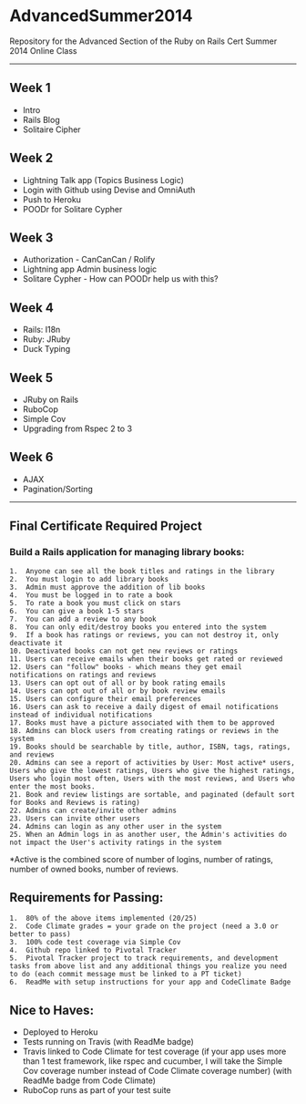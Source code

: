 # AdvancedSummer2014

Repository for the Advanced Section of the Ruby on Rails Cert Summer 2014 Online Class
***
## Week 1
   * Intro
   * Rails Blog
   * Solitaire Cipher

## Week 2
   * Lightning Talk app (Topics Business Logic)
   * Login with Github using Devise and OmniAuth
   * Push to Heroku
   * POODr for Solitare Cypher

## Week 3
   * Authorization - CanCanCan / Rolify
   * Lightning app Admin business logic
   * Solitare Cypher - How can POODr help us with this?

## Week 4
   * Rails: I18n
   * Ruby: JRuby
   * Duck Typing

## Week 5
   * JRuby on Rails
   * RuboCop
   * Simple Cov
   * Upgrading from Rspec 2 to 3

## Week 6
   * AJAX
   * Pagination/Sorting

***

## Final Certificate Required Project

### Build a Rails application for managing library books:
	1.	Anyone can see all the book titles and ratings in the library
	2.	You must login to add library books
	3.	Admin must approve the addition of lib books
	4.	You must be logged in to rate a book
	5.	To rate a book you must click on stars
	6.	You can give a book 1-5 stars
	7.	You can add a review to any book
	8.	You can only edit/destroy books you entered into the system
	9.	If a book has ratings or reviews, you can not destroy it, only deactivate it
	10.	Deactivated books can not get new reviews or ratings
	11.	Users can receive emails when their books get rated or reviewed
	12.	Users can "follow" books - which means they get email notifications on ratings and reviews
	13.	Users can opt out of all or by book rating emails 
	14.	Users can opt out of all or by book review emails
	15.	Users can configure their email preferences
	16.	Users can ask to receive a daily digest of email notifications instead of individual notifications
	17.	Books must have a picture associated with them to be approved
	18.	Admins can block users from creating ratings or reviews in the system
	19.	Books should be searchable by title, author, ISBN, tags, ratings, and reviews 
	20.	Admins can see a report of activities by User: Most active* users, Users who give the lowest ratings, Users who give the highest ratings, Users who login most often, Users with the most reviews, and Users who enter the most books.
	21.	Book and review listings are sortable, and paginated (default sort for Books and Reviews is rating)
	22.	Admins can create/invite other admins
	23.	Users can invite other users
	24.	Admins can login as any other user in the system
	25.	When an Admin logs in as another user, the Admin's activities do not impact the User's activity ratings in the system

*Active is the combined score of number of logins, number of ratings, number of owned books, number of reviews.

## Requirements for Passing:
	1.	80% of the above items implemented (20/25)
	2.	Code Climate grades = your grade on the project (need a 3.0 or better to pass)
	3.	100% code test coverage via Simple Cov 
	4.	Github repo linked to Pivotal Tracker
	5.	Pivotal Tracker project to track requirements, and development tasks from above list and any additional things you realize you need to do (each commit message must be linked to a PT ticket)
	6.	ReadMe with setup instructions for your app and CodeClimate Badge

## Nice to Haves:
* Deployed to Heroku
* Tests running on Travis (with ReadMe badge)
* Travis linked to Code Climate for test coverage (if your app uses more than 1 test framework, like rspec and cucumber, I will take the Simple Cov coverage number instead of Code Climate coverage number)  (with ReadMe badge from Code Climate)
* RuboCop runs as part of your test suite

